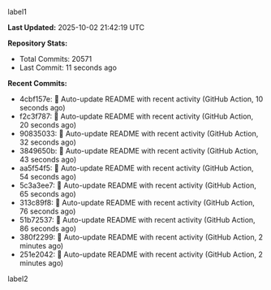 
label1 
<!-- ACTIVITY_START -->
**Last Updated:** 2025-10-02 21:42:19 UTC

**Repository Stats:**
- Total Commits: 20571
- Last Commit: 11 seconds ago

**Recent Commits:**
- 4cbf157e: 🤖 Auto-update README with recent activity (GitHub Action, 10 seconds ago)
- f2c3f787: 🤖 Auto-update README with recent activity (GitHub Action, 20 seconds ago)
- 90835033: 🤖 Auto-update README with recent activity (GitHub Action, 32 seconds ago)
- 3849650b: 🤖 Auto-update README with recent activity (GitHub Action, 43 seconds ago)
- aa5f54f5: 🤖 Auto-update README with recent activity (GitHub Action, 54 seconds ago)
- 5c3a3ee7: 🤖 Auto-update README with recent activity (GitHub Action, 65 seconds ago)
- 313c89f8: 🤖 Auto-update README with recent activity (GitHub Action, 76 seconds ago)
- 51b72537: 🤖 Auto-update README with recent activity (GitHub Action, 86 seconds ago)
- 380f2299: 🤖 Auto-update README with recent activity (GitHub Action, 2 minutes ago)
- 251e2042: 🤖 Auto-update README with recent activity (GitHub Action, 2 minutes ago)
<!-- ACTIVITY_END -->

label2
